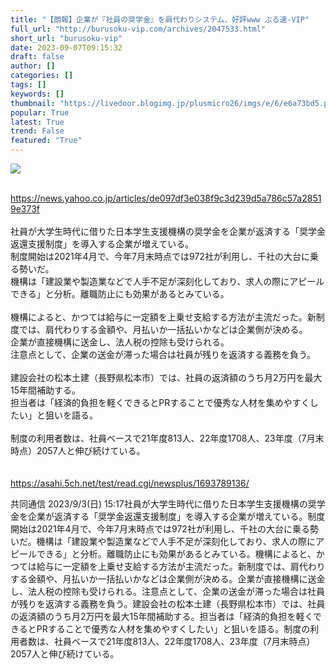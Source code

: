 ```yaml
---
title: "【朗報】企業が『社員の奨学金』を肩代わりシステム、好評www ぶる速-VIP"
full_url: "http://burusoku-vip.com/archives/2047533.html"
short_url: "burusoku-vip"
date: 2023-09-07T09:15:32
draft: false
author: []
categories: []
tags: []
keywords: []
thumbnail: "https://livedoor.blogimg.jp/plusmicro26/imgs/e/6/e6a73bd5.png"
popular: True
latest: True
trend: False
featured: "True"
---
```


![](https://livedoor.blogimg.jp/plusmicro26/imgs/e/6/e6a73bd5.png)

<div><br> <a href="https://news.yahoo.co.jp/articles/de097df3e038f9c3d239d5a786c57a28519e373f" target="_blank">https://news.yahoo.co.jp/articles/de097df3e038f9c3d239d5a786c57a28519e373f</a> <br> <br> 社員が大学生時代に借りた日本学生支援機構の奨学金を企業が返済する「奨学金返還支援制度」を導入する企業が増えている。 <br> 制度開始は2021年4月で、今年7月末時点では972社が利用し、千社の大台に乗る勢いだ。 <br> 機構は「建設業や製造業などで人手不足が深刻化しており、求人の際にアピールできる」と分析。離職防止にも効果があるとみている。 <br> <br> 機構によると、かつては給与に一定額を上乗せ支給する方法が主流だった。新制度では、肩代わりする金額や、月払いか一括払いかなどは企業側が決める。 <br> 企業が直接機構に送金し、法人税の控除も受けられる。 <br> 注意点として、企業の送金が滞った場合は社員が残りを返済する義務を負う。 <br> <br> 建設会社の松本土建（長野県松本市）では、社員の返済額のうち月2万円を最大15年間補助する。 <br> 担当者は「経済的負担を軽くできるとPRすることで優秀な人材を集めやすくしたい」と狙いを語る。 <br> <br> 制度の利用者数は、社員ベースで21年度813人、22年度1708人、23年度（7月末時点）2057人と伸び続けている。 <br> <br><br> <a href="https://asahi.5ch.net/test/read.cgi/newsplus/1693789136/" target="_blank">https://asahi.5ch.net/test/read.cgi/newsplus/1693789136/</a> <p>共同通信 2023/9/3(日) 15:17社員が大学生時代に借りた日本学生支援機構の奨学金を企業が返済する「奨学金返還支援制度」を導入する企業が増えている。制度開始は2021年4月で、今年7月末時点では972社が利用し、千社の大台に乗る勢いだ。機構は「建設業や製造業などで人手不足が深刻化しており、求人の際にアピールできる」と分析。離職防止にも効果があるとみている。機構によると、かつては給与に一定額を上乗せ支給する方法が主流だった。新制度では、肩代わりする金額や、月払いか一括払いかなどは企業側が決める。企業が直接機構に送金し、法人税の控除も受けられる。注意点として、企業の送金が滞った場合は社員が残りを返済する義務を負う。建設会社の松本土建（長野県松本市）では、社員の返済額のうち月2万円を最大15年間補助する。担当者は「経済的負担を軽くできるとPRすることで優秀な人材を集めやすくしたい」と狙いを語る。制度の利用者数は、社員ベースで21年度813人、22年度1708人、23年度（7月末時点）2057人と伸び続けている。</p></div>
